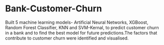 # Bank-Customer-Churn
Built 5 machine learning models- Artificial Neural Networks, XGBoost, Random Forest Classifier, KNN and
SVM-Kernal, to predict customer churn in a bank and to find the best model for future predictions.The factors that
contribute to customer churn were identified and visualised.
